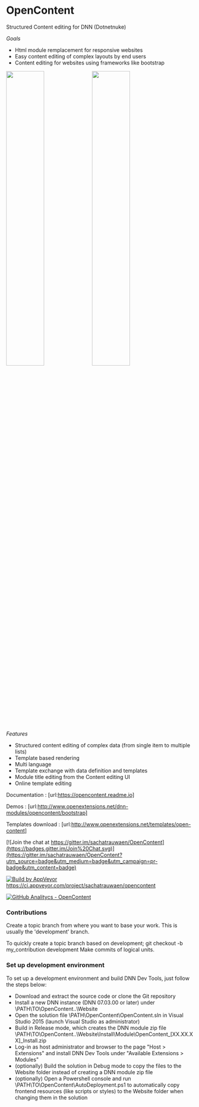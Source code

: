 # OpenContent

Structured Content editing for DNN (Dotnetnuke)

*Goals*

* Html module remplacement for responsive websites
* Easy content editing of complex layouts by end users
* Content editing for websites using frameworks like bootstrap

<img src="https://cloud.githubusercontent.com/assets/5989191/20521415/79c19126-b0ab-11e6-9cae-f33ae35e554a.jpg" width="45%"></img> <img src="https://cloud.githubusercontent.com/assets/5989191/20521433/90932b76-b0ab-11e6-8702-6c2656b89b89.JPG" width="45%"></img> 

*Features*

* Structured content editing of complex data (from single item to multiple lists)
* Template based rendering
* Multi language
* Template exchange with data definition and templates
* Module title editing from the Content editing UI
* Online template editing


Documentation : [url:https://opencontent.readme.io]

Demos : [url:http://www.openextensions.net/dnn-modules/opencontent/bootstrap]

Templates download : [url:http://www.openextensions.net/templates/open-content]



[![Join the chat at https://gitter.im/sachatrauwaen/OpenContent](https://badges.gitter.im/Join%20Chat.svg)](https://gitter.im/sachatrauwaen/OpenContent?utm_source=badge&utm_medium=badge&utm_campaign=pr-badge&utm_content=badge)

[![Build by AppVeyor](https://ci.appveyor.com/api/projects/status/github/sachatrauwaen/OpenContent?branch=master&svg=true)](https://ci.appveyor.com/project/sachatrauwaen/opencontent/)
https://ci.appveyor.com/project/sachatrauwaen/opencontent

[![GitHub Analitycs - OpenContent](http://github-analytics.apphb.com/badges/RepositoryDownloads/34470375.svg)](http://github-analytics.apphb.com/) 

### Contributions

Create a topic branch from where you want to base your work.
This is usually the 'development' branch.

To quickly create a topic branch based on development; git checkout -b my_contribution development
Make commits of logical units.

### Set up development environment

To set up a development environment and build DNN Dev Tools, just follow the steps below:

* Download and extract the source code or clone the Git repository
* Install a new DNN instance (DNN 07.03.00 or later) under \PATH\TO\OpenContent\..\Website
* Open the solution file \PATH\OpenContent\OpenContent.sln in Visual Studio 2015 (launch Visual Studio as administrator)
* Build in Release mode, which creates the DNN module zip file \PATH\TO\OpenContent\..\Website\Install\Module\OpenContent_[XX.XX.XX]_Install.zip
* Log-in as host administrator and browser to the page "Host > Extensions" and install DNN Dev Tools under "Available Extensions > Modules"
* (optionally) Build the solution in Debug mode to copy the files to the Website folder instead of creating a DNN module zip file
* (optionally) Open a Powershell console and run \PATH\TO\OpenContent\AutoDeployment.ps1 to automatically copy frontend resources (like scripts or styles) to the Website folder when changing them in the solution
